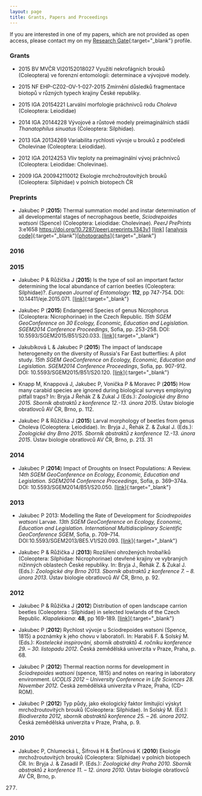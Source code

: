 ```yaml
---
layout: page
title: Grants, Papers and Proceedings
---
```


If you are interested in one of my papers, which are not provided as open access, please contact my on my [Research Gate](https://www.researchgate.net/profile/Pavel_Jakubec2){:target="_blank"} profile.


### Grants

* 2015 BV MVČR VI20152018027 Využití nekrofágních brouků (Coleoptera) ve forenzní entomologii: determinace a vývojové modely.

* 2015 NF EHP-CZ02-OV-1-027-2015 Zmírnění důsledků fragmentace biotopů v různých typech krajiny České republiky.

* 2015 IGA 20154221 Larvální morfologie práchnivců rodu _Choleva_ (Coleoptera: Leiodidae)

* 2014 IGA 20144228 Vývojové a růstové modely preimaginálních stádií _Thanatophilus sinuatus_ (Coleoptera: Silphidae).

* 2013 IGA 20134269 Variabilita rychlosti vývoje u brouků z podčeledi Cholevinae (Coleoptera: Leiodidae).

* 2012 IGA 20124253 Vliv teploty na preimaginální vývoj práchnivců (Coleoptera: Leiodidae: Cholevinae).

* 2009 IGA 200942110012 Ekologie mrchožroutovitých brouků (Coleoptera: Silphidae) v polních biotopech ČR

### Preprints


* Jakubec P (__2015__) Thermal summation model and instar determination of all developmental stages of necrophagous beetle, _Sciodrepoides watsoni_ (Spence) (Coleoptera: Leiodidae: Cholevinae). _PeerJ PrePrints_ 3:e1658 https://doi.org/10.7287/peerj.preprints.1343v1 [[link]](https://peerj.com/preprints/1343v1/) [[analysis code]](https://github.com/jakubecp/sciodrepoides){:target="_blank"}[[photographs]](https://figshare.com/articles/Larval_development_of_Sciodrepoides_watsoni_Coleoptera_Leiodidae_Cholevinae_/1531668){:target="_blank"}


### 2016


### 2015
* Jakubec P & Růžička J (__2015__) Is the type of soil an important factor determining the local abundance of carrion beetles (Coleoptera: Silphidae)?. _European Journal of Entomology_: __112__, pp 747-754. DOI: 10.14411/eje.2015.071. [[link]](http://www.eje.cz/artkey/eje-201504-0021_is_the_type_of_soil_an_important_factor_determining_the_local_abundance_of_carrion_beetles_coleoptera_silphid.php){:target="_blank"}

* Jakubec P (__2015__) Endangered Species of genus Nicrophorus (Coleoptera: Nicrophorinae) in the Czech Republic. _15th SGEM GeoConference on 30 Ecology, Economic, Education and Legislation. SGEM2014 Conference Proceedings_, Sofia, pp. 253-258. DOI: 10.5593/SGEM2015/B51/S20.033. [[link]](http://www.sgem.org/sgemlib/spip.php?article6285&lang=en){:target="_blank"}

* Jakubíková L & Jakubec P (__2015__) The impact of landscape heterogeneity on the diversity of Russia's Far East butterflies: A pilot study. _15th SGEM GeoConference on Ecology, Economic, Education and Legislation. SGEM2014 Conference Proceedings_, Sofia, pp. 907-912. DOI: 10.5593/SGEM2015/B51/S20.120. [[link]](http://www.sgem.org/sgemlib/spip.php?article6373&lang=en){:target="_blank"}

* Knapp M, Knappová J, Jakubec P, Vonička P & Moravec P (__2015__) How many carabid species are ignored during biological surveys employing pitfall traps? In: Bryja J Řehák Z & Zukal J (Eds.): _Zoologické dny Brno 2015. Sborník abstraktů z konference 12.-13. února 2015_. Ústav biologie obratlovců AV ČR, Brno, p. 112.

* Jakubec P & Růžička J (__2015__) Larval morphology of beetles from genus Choleva (Coleoptera: Leiodidae). In: Bryja J., Řehák Z. & Zukal J. (Eds.): _Zoologické dny Brno 2015. Sborník abstraktů z konference 12.-13. února 2015_. Ústav biologie obratlovců AV ČR, Brno, p. 213.
31

### 2014

* Jakubec P (__2014__) Impact of Droughts on Insect Populations: A Review. _14th SGEM GeoConference on Ecology, Economic, Education and Legislation. SGEM2014 Conference Proceedings_, Sofia, p. 369–374a. DOI: 10.5593/SGEM2014/B51/S20.050. [[link]](http://www.sgem.org/sgemlib/spip.php?article4751&lang=en){:target="_blank"}


### 2013

* Jakubec P 2013: Modelling the Rate of Development for _Sciodrepoides watsoni_ Larvae. _13th SGEM GeoConference on Ecology, Economic, Education and Legislation. International Multidisciplinary Scientific GeoConference SGEM_, Sofia, p. 709–714. DOI:10.5593/SGEM2013/BE5.V1/S20.093. [[link]](http://www.sgem.org/sgemlib/spip.php?article3345&lang=en){:target="_blank"}

* Jakubec P & Růžička J (__2013__) Rozšíření ohrožených hrobaříků (Coleoptera: Silphidae: Nicrophorinae) otevřené krajiny ve vybraných nížinných
oblastech České republiky. In: Bryja J., Řehák Z. & Zukal J. (Eds.): _Zoologické dny Brno 2013. Sborník abstraktů z konference 7. – 8. února 2013_. Ústav
biologie obratlovců AV ČR, Brno, p. 92.

### 2012

* Jakubec P & Růžička J (__2012__) Distribution of open landscape carrion beetles (Coleoptera : Silphidae) in selected lowlands of the Czech Republic. _Klapalekiana_: __48__, pp 169-189. [[link]](/pdf/Jakubec&Ruzicka2012Klapalekiana_Silphidae_CZ.pdf){:target="_blank"}

* Jakubec P (__2012__) Rychlost vývoje u Sciodrepoides watsoni (Spence, 1815) a poznámky k jeho chovu v laboratoři. In: Harabiš F. & Solský M. (Eds.):
_Kostelecké inspirování, sborník abstraktů 4. ročníku konference 29. – 30. listopadu 2012_. Česká zemědělská univerzita v Praze, Praha, p. 68.

* Jakubec P (__2012__) Thermal reaction norms for development in _Sciodrepoides watsoni_ (spence, 1815) and notes on rearing in laboratory environment.
_UCOLIS 2012 – University Conference in Life Sciences 28. November 2012._ Česká zemědělská univerzita v Praze, Praha, (CD-ROM).

* Jakubec P (__2012__) Typ půdy, jako ekologický faktor limitující výskyt mrchožroutovitých brouků (Coleoptera: Silphidae). In Solský M. (Ed.):
_Biodiverzita 2012, sborník abstraktů konference 25. – 26. února 2012_. Česká zemědělská univerzita v Praze, Praha, p. 9.

### 2010

* Jakubec P, Chlumecká L, Šifrová H & Štefůnová K (__2010__) Ekologie mrchožroutovitých brouků (Coleoptera: Silphidae) v polních biotopech ČR. In: Bryja J. & Zasadil P. (Eds.): _Zoologické dny Praha 2010. Sborník abstraktů z konference 11. – 12. února 2010._ Ústav biologie obratlovců AV ČR, Brno, p.
277.

